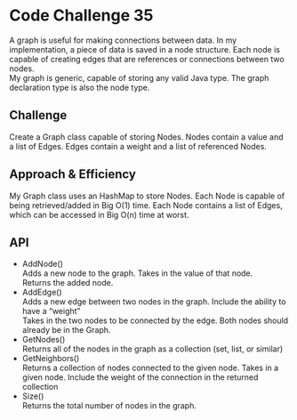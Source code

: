 # Code Challenge 35
<!-- Short summary or background information -->
A graph is useful for making connections between data.  In my implementation, a piece of data is saved in a node structure.  Each node is capable of creating edges that are references or connections between two nodes.  
My graph is generic, capable of storing any valid Java type.  The graph declaration type is also the node type.

## Challenge
<!-- Description of the challenge -->
Create a Graph class capable of storing Nodes.  Nodes contain a value and a list of Edges.  Edges contain a weight and a list of referenced Nodes.

## Approach & Efficiency
<!-- What approach did you take? Why? What is the Big O space/time for this approach? -->
My Graph class uses an HashMap to store Nodes.  Each Node is capable of being retrieved/added in Big O(1) time.  Each Node contains a list of Edges, which can be accessed in Big O(n) time at worst. 

## API
<!-- Description of each method publicly available in your Graph -->
- AddNode()   
        Adds a new node to the graph. 
        Takes in the value of that node.  
        Returns the added node.  
- AddEdge()   
        Adds a new edge between two nodes in the graph. 
        Include the ability to have a “weight”  
        Takes in the two nodes to be connected by the edge. 
        Both nodes should already be in the Graph. 
- GetNodes()    
        Returns all of the nodes in the graph as a collection (set, list, or similar)
- GetNeighbors()    
        Returns a collection of nodes connected to the given node. 
        Takes in a given node. 
        Include the weight of the connection in the returned collection  
- Size()    
        Returns the total number of nodes in the graph. 
